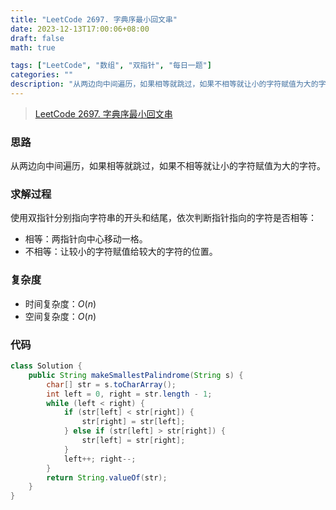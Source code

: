 ```yaml
---
title: "LeetCode 2697. 字典序最小回文串"
date: 2023-12-13T17:00:06+08:00
draft: false
math: true

tags: ["LeetCode", "数组", "双指针", "每日一题"]
categories: ""
description: "从两边向中间遍历，如果相等就跳过，如果不相等就让小的字符赋值为大的字符。"
---
```


> [LeetCode 2697. 字典序最小回文串](https://leetcode.cn/problems/lexicographically-smallest-palindrome/)

### 思路

从两边向中间遍历，如果相等就跳过，如果不相等就让小的字符赋值为大的字符。

### 求解过程

使用双指针分别指向字符串的开头和结尾，依次判断指针指向的字符是否相等：

- 相等：两指针向中心移动一格。
- 不相等：让较小的字符赋值给较大的字符的位置。

### 复杂度

- 时间复杂度：$O(n)$
- 空间复杂度：$O(n)$

### 代码

```java
class Solution {
    public String makeSmallestPalindrome(String s) {
        char[] str = s.toCharArray();
        int left = 0, right = str.length - 1;
        while (left < right) {
            if (str[left] < str[right]) {
                str[right] = str[left];
            } else if (str[left] > str[right]) {
                str[left] = str[right];
            }
            left++; right--;
        }
        return String.valueOf(str);
    }
}
```